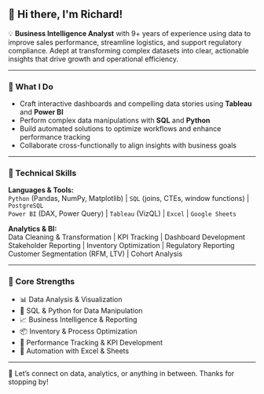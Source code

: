 ## 👋 Hi there, I'm Richard!

💡 **Business Intelligence Analyst** with 9+ years of experience using data to improve sales performance, streamline logistics, and support regulatory compliance. Adept at transforming complex datasets into clear, actionable insights that drive growth and operational efficiency.

---

### 🧠 What I Do
- Craft interactive dashboards and compelling data stories using **Tableau** and **Power BI**
- Perform complex data manipulations with **SQL** and **Python**
- Build automated solutions to optimize workflows and enhance performance tracking
- Collaborate cross-functionally to align insights with business goals

---

### 🔧 Technical Skills
**Languages & Tools:**  
`Python` (Pandas, NumPy, Matplotlib) | `SQL` (joins, CTEs, window functions) | `PostgreSQL`  
`Power BI` (DAX, Power Query) | `Tableau` (VizQL) | `Excel` | `Google Sheets`

**Analytics & BI:**  
Data Cleaning & Transformation | KPI Tracking | Dashboard Development  
Stakeholder Reporting | Inventory Optimization | Regulatory Reporting  
Customer Segmentation (RFM, LTV) | Cohort Analysis

---

### 📌 Core Strengths
- 📊 Data Analysis & Visualization  
- 🧮 SQL & Python for Data Manipulation  
- 📈 Business Intelligence & Reporting  
- 📦 Inventory & Process Optimization  
- 🧠 Performance Tracking & KPI Development  
- 🧰 Automation with Excel & Sheets  

---

💬 Let’s connect on data, analytics, or anything in between. Thanks for stopping by!

